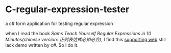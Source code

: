 # C-regular-expression-tester
a c# form application for testing regular expression

when I read the book *Sams Teach Yourself Regular Expressions in 10 Minutes(chinese version: 正则表达式必知必会)*, I find this [supporting web](http://www.forta.com/books/0672325667/) still lack demo written by c#. So I do it.

